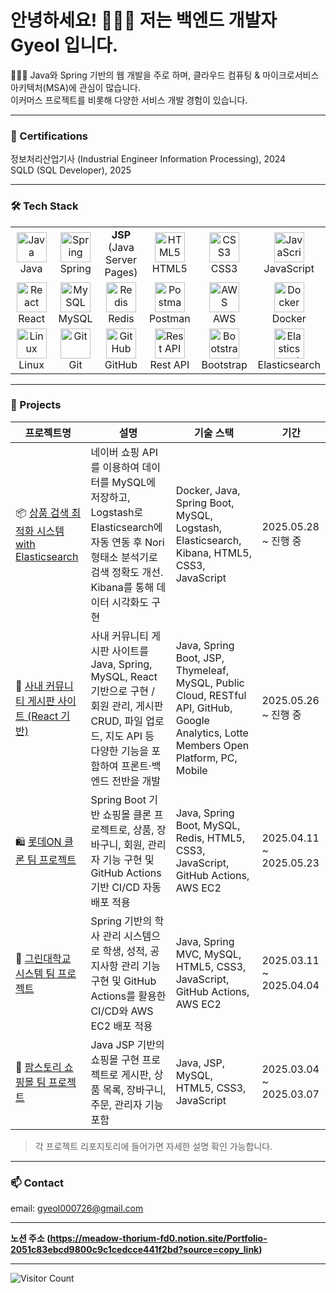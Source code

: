 <h1>안녕하세요! 🙋🏻‍♀️ 저는 백엔드 개발자 Gyeol 입니다.</h1>

<p>👩🏻‍💻 Java와 Spring 기반의 웹 개발을 주로 하며, 클라우드 컴퓨팅 & 마이크로서비스 아키텍처(MSA)에 관심이 많습니다.<br>
이커머스 프로젝트를 비롯해 다양한 서비스 개발 경험이 있습니다.</p>

---

### 📜 Certifications
<p>정보처리산업기사 (Industrial Engineer Information Processing), 2024<br>
SQLD (SQL Developer), 2025</p>

---

<h3>🛠 Tech Stack</h3>

<table>
  <tr>
    <td align="center" width="96">
      <img src="https://skillicons.dev/icons?i=java" width="48" height="48" alt="Java" /><br>Java
    </td>
    <td align="center" width="96">
      <img src="https://skillicons.dev/icons?i=spring" width="48" height="48" alt="Spring" /><br>Spring
    </td>
    <td align="center" width="96">
      <strong>JSP</strong><br>(Java Server Pages)
    </td>
    <td align="center" width="96">
      <img src="https://skillicons.dev/icons?i=html" width="48" height="48" alt="HTML5" /><br>HTML5
    </td>
    <td align="center" width="96">
      <img src="https://skillicons.dev/icons?i=css" width="48" height="48" alt="CSS3" /><br>CSS3
    </td>
    <td align="center" width="96">
      <img src="https://techstack-generator.vercel.app/js-icon.svg" width="48" height="48" alt="JavaScript" /><br>JavaScript
    </td>
  </tr>
  <tr>
    <td align="center" width="96">
      <img src="https://skillicons.dev/icons?i=react" width="48" height="48" alt="React" /><br>React
    </td>
    <td align="center" width="96">
      <img src="https://skillicons.dev/icons?i=mysql" width="48" height="48" alt="MySQL" /><br>MySQL
    </td>
    <td align="center" width="96">
      <img src="https://skillicons.dev/icons?i=redis" width="48" height="48" alt="Redis" /><br>Redis
    </td>
    <td align="center" width="96">
      <img src="https://skillicons.dev/icons?i=postman" width="48" height="48" alt="Postman" /><br>Postman
    </td>
    <td align="center" width="96">
      <img src="https://skillicons.dev/icons?i=aws" width="48" height="48" alt="AWS" /><br>AWS
    </td>
    <td align="center" width="96">
      <img src="https://techstack-generator.vercel.app/docker-icon.svg" width="48" height="48" alt="Docker" /><br>Docker
    </td>
  </tr>
  <tr>
    <td align="center" width="96">
      <img src="https://skillicons.dev/icons?i=linux" width="48" height="48" alt="Linux" /><br>Linux
    </td>
    <td align="center" width="96">
      <img src="https://skillicons.dev/icons?i=git" width="48" height="48" alt="Git" /><br>Git
    </td>
    <td align="center" width="96">
      <img src="https://techstack-generator.vercel.app/github-icon.svg" width="48" height="48" alt="GitHub" /><br>GitHub
    </td>
    <td align="center" width="96">
      <img src="https://techstack-generator.vercel.app/restapi-icon.svg" width="48" height="48" alt="Rest API" /><br>Rest API
    </td>
    <td align="center" width="96">
      <img src="https://skillicons.dev/icons?i=bootstrap" width="48" height="48" alt="Bootstrap" /><br>Bootstrap
    </td>
    <td align="center" width="96">
      <img src="https://cdn.simpleicons.org/elasticsearch/005571" width="48" height="48" alt="Elasticsearch" /><br>Elasticsearch
    </td>
  </tr>
</table>

---

### 🔗 Projects

| 프로젝트명 | 설명 | 기술 스택 | 기간 |
|-----------|------|-----------|------|
| 📦 [상품 검색 최적화 시스템 with Elasticsearch](https://github.com/Gyeol00/ElasticSearch) | 네이버 쇼핑 API를 이용하여 데이터를 MySQL에 저장하고, Logstash로 Elasticsearch에 자동 연동 후 Nori 형태소 분석기로 검색 정확도 개선. Kibana를 통해 데이터 시각화도 구현 | Docker, Java, Spring Boot, MySQL, Logstash, Elasticsearch, Kibana, HTML5, CSS3, JavaScript | 2025.05.28 ~ 진행 중 |
| 📣 [사내 커뮤니티 게시판 사이트 (React 기반)](https://github.com/Gyeol00/LinkON_React) | 사내 커뮤니티 게시판 사이트를 Java, Spring, MySQL, React 기반으로 구현 / 회원 관리, 게시판 CRUD, 파일 업로드, 지도 API 등 다양한 기능을 포함하여 프론트·백엔드 전반을 개발 | Java, Spring Boot, JSP, Thymeleaf, MySQL, Public Cloud, RESTful API, GitHub, Google Analytics, Lotte Members Open Platform, PC, Mobile | 2025.05.26 ~ 진행 중 |
| 🛍 [롯데ON 클론 팀 프로젝트](https://github.com/Gyeol00/LotteON_Clone_Team_Project) | Spring Boot 기반 쇼핑몰 클론 프로젝트로, 상품, 장바구니, 회원, 관리자 기능 구현 및 GitHub Actions 기반 CI/CD 자동 배포 적용 | Java, Spring Boot, MySQL, Redis, HTML5, CSS3, JavaScript, GitHub Actions, AWS EC2 | 2025.04.11 ~ 2025.05.23 |
| 🏫 [그린대학교 시스템 팀 프로젝트](https://github.com/Gyeol00/greenUniversity) | Spring 기반의 학사 관리 시스템으로 학생, 성적, 공지사항 관리 기능 구현 및 GitHub Actions를 활용한 CI/CD와 AWS EC2 배포 적용 | Java, Spring MVC, MySQL, HTML5, CSS3, JavaScript, GitHub Actions, AWS EC2 | 2025.03.11 ~ 2025.04.04 |
| 🛒 [팜스토리 쇼핑몰 팀 프로젝트](https://github.com/Gyeol00/farmStory) | Java JSP 기반의 쇼핑몰 구현 프로젝트로 게시판, 상품 목록, 장바구니, 주문, 관리자 기능 포함 | Java, JSP, MySQL, HTML5, CSS3, JavaScript | 2025.03.04 ~ 2025.03.07 |

> 각 프로젝트 리포지토리에 들어가면 자세한 설명 확인 가능합니다.

---

### 📫 Contact

email: gyeol000726@gmail.com  
<!--[LinkedIn](https://linkedin.com/in/...)-->

---

**노션 주소 (https://meadow-thorium-fd0.notion.site/Portfolio-2051c83ebcd9800c9c1cedcce441f2bd?source=copy_link)**

---

![Visitor Count](https://profile-counter.glitch.me/Gyeol00/count.svg)
